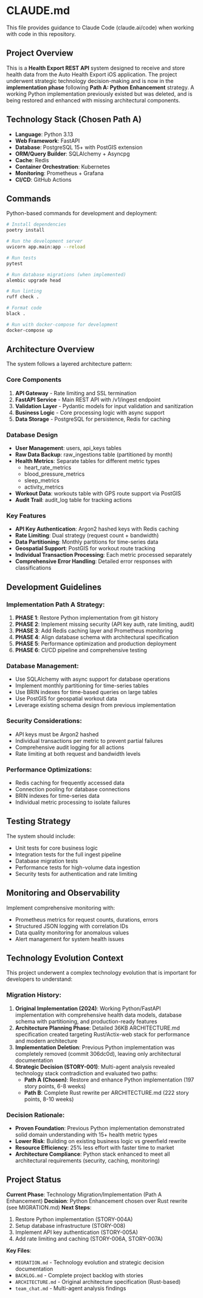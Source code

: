 # CLAUDE.md

This file provides guidance to Claude Code (claude.ai/code) when working with code in this repository.

## Project Overview

This is a **Health Export REST API** system designed to receive and store health data from the Auto Health Export iOS application. The project underwent strategic technology decision-making and is now in the **implementation phase** following **Path A: Python Enhancement** strategy. A working Python implementation previously existed but was deleted, and is being restored and enhanced with missing architectural components.

## Technology Stack (Chosen Path A)

- **Language**: Python 3.13
- **Web Framework**: FastAPI  
- **Database**: PostgreSQL 15+ with PostGIS extension
- **ORM/Query Builder**: SQLAlchemy + Asyncpg
- **Cache**: Redis
- **Container Orchestration**: Kubernetes
- **Monitoring**: Prometheus + Grafana
- **CI/CD**: GitHub Actions

## Commands

Python-based commands for development and deployment:

```bash
# Install dependencies
poetry install

# Run the development server
uvicorn app.main:app --reload

# Run tests
pytest

# Run database migrations (when implemented)
alembic upgrade head

# Run linting
ruff check .

# Format code
black .

# Run with docker-compose for development
docker-compose up
```

## Architecture Overview

The system follows a layered architecture pattern:

### Core Components
1. **API Gateway** - Rate limiting and SSL termination
2. **FastAPI Service** - Main REST API with /v1/ingest endpoint
3. **Validation Layer** - Pydantic models for input validation and sanitization
4. **Business Logic** - Core processing logic with async support
5. **Data Storage** - PostgreSQL for persistence, Redis for caching

### Database Design
- **User Management**: users, api_keys tables
- **Raw Data Backup**: raw_ingestions table (partitioned by month)
- **Health Metrics**: Separate tables for different metric types
  - heart_rate_metrics
  - blood_pressure_metrics  
  - sleep_metrics
  - activity_metrics
- **Workout Data**: workouts table with GPS route support via PostGIS
- **Audit Trail**: audit_log table for tracking actions

### Key Features
- **API Key Authentication**: Argon2 hashed keys with Redis caching
- **Rate Limiting**: Dual strategy (request count + bandwidth)
- **Data Partitioning**: Monthly partitions for time-series data
- **Geospatial Support**: PostGIS for workout route tracking
- **Individual Transaction Processing**: Each metric processed separately
- **Comprehensive Error Handling**: Detailed error responses with classifications

## Development Guidelines

### Implementation Path A Strategy:
1. **PHASE 1**: Restore Python implementation from git history
2. **PHASE 2**: Implement missing security (API key auth, rate limiting, audit)
3. **PHASE 3**: Add Redis caching layer and Prometheus monitoring
4. **PHASE 4**: Align database schema with architectural specification
5. **PHASE 5**: Performance optimization and production deployment
6. **PHASE 6**: CI/CD pipeline and comprehensive testing

### Database Management:
- Use SQLAlchemy with async support for database operations
- Implement monthly partitioning for time-series tables
- Use BRIN indexes for time-based queries on large tables
- Use PostGIS for geospatial workout data
- Leverage existing schema design from previous implementation

### Security Considerations:
- API keys must be Argon2 hashed
- Individual transactions per metric to prevent partial failures
- Comprehensive audit logging for all actions
- Rate limiting at both request and bandwidth levels

### Performance Optimizations:
- Redis caching for frequently accessed data
- Connection pooling for database connections
- BRIN indexes for time-series data
- Individual metric processing to isolate failures

## Testing Strategy

The system should include:
- Unit tests for core business logic
- Integration tests for the full ingest pipeline
- Database migration tests
- Performance tests for high-volume data ingestion
- Security tests for authentication and rate limiting

## Monitoring and Observability

Implement comprehensive monitoring with:
- Prometheus metrics for request counts, durations, errors
- Structured JSON logging with correlation IDs
- Data quality monitoring for anomalous values
- Alert management for system health issues

## Technology Evolution Context

This project underwent a complex technology evolution that is important for developers to understand:

### Migration History:
1. **Original Implementation (2024)**: Working Python/FastAPI implementation with comprehensive health data models, database schema with partitioning, and production-ready features
2. **Architecture Planning Phase**: Detailed 36KB ARCHITECTURE.md specification created targeting Rust/Actix-web stack for performance and modern architecture
3. **Implementation Deletion**: Previous Python implementation was completely removed (commit 306dc0d), leaving only architectural documentation
4. **Strategic Decision (STORY-001)**: Multi-agent analysis revealed technology stack contradiction and evaluated two paths:
   - **Path A (Chosen)**: Restore and enhance Python implementation (197 story points, 6-8 weeks)
   - **Path B**: Complete Rust rewrite per ARCHITECTURE.md (222 story points, 8-10 weeks)

### Decision Rationale:
- **Proven Foundation**: Previous Python implementation demonstrated solid domain understanding with 15+ health metric types
- **Lower Risk**: Building on existing business logic vs greenfield rewrite
- **Resource Efficiency**: 25% less effort with faster time to market
- **Architecture Compliance**: Python stack enhanced to meet all architectural requirements (security, caching, monitoring)

## Project Status

**Current Phase**: Technology Migration/Implementation (Path A Enhancement)
**Decision**: Python Enhancement chosen over Rust rewrite (see MIGRATION.md)
**Next Steps**: 
1. Restore Python implementation (STORY-004A)
2. Setup database infrastructure (STORY-008)
3. Implement API key authentication (STORY-005A)
4. Add rate limiting and caching (STORY-006A, STORY-007A)

**Key Files**:
- `MIGRATION.md` - Technology evolution and strategic decision documentation
- `BACKLOG.md` - Complete project backlog with stories
- `ARCHITECTURE.md` - Original architecture specification (Rust-based)
- `team_chat.md` - Multi-agent analysis findings
